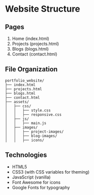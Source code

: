 # Website Structure

## Pages
1. Home (index.html)
2. Projects (projects.html)
3. Blogs (blogs.html)
4. Contact (contact.html)

## File Organization
```
portfolio_website/
├── index.html
├── projects.html
├── blogs.html
├── contact.html
├── assets/
│   ├── css/
│   │   ├── style.css
│   │   ├── responsive.css
│   ├── js/
│   │   ├── main.js
│   ├── images/
│   │   ├── project-images/
│   │   ├── blog-images/
│   │   ├── icons/
```

## Technologies
- HTML5
- CSS3 (with CSS variables for theming)
- JavaScript (vanilla)
- Font Awesome for icons
- Google Fonts for typography

